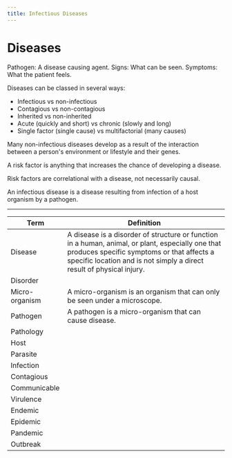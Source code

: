 ```yaml
---
title: Infectious Diseases
---
```

# Diseases

Pathogen: A disease causing agent.
Signs: What can be seen.
Symptoms: What the patient feels.

Diseases can be classed in several ways:
- Infectious vs non-infectious
- Contagious vs non-contagious
- Inherited vs non-inherited
- Acute (quickly and short) vs chronic (slowly and long)
- Single factor (single cause) vs multifactorial (many causes)

Many non-infectious diseases develop as a result of the interaction between a person's environment or lifestyle and their genes.

A risk factor is anything that increases the chance of developing a disease.

Risk factors are correlational with a disease, not necessarily causal.

An infectious disease is a disease resulting from infection of a host organism by a pathogen.

-------------------------------------
| Term | Definition |
| --- | --- |
| Disease |A disease is a disorder of structure or function in a human, animal, or plant, especially one that produces specific symptoms or that affects a specific location and is not simply a direct result of physical injury.|
| Disorder ||
| Micro-organism |A micro-organism is an organism that can only be seen under a microscope.|
| Pathogen |A pathogen is a micro-organism that can cause disease.|
| Pathology ||
| Host ||
| Parasite ||
| Infection ||
| Contagious ||
| Communicable ||
| Virulence ||
| Endemic ||
| Epidemic ||
| Pandemic ||
| Outbreak ||




